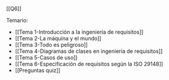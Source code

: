 [[Q6]]

Temario:
+ [[Tema 1-Introducción a la ingeniería de requisitos]]
+ [[Tema 2-La máquina y el mundo]]
+ [[Tema 3-Todo es peligroso]]
+ [[Tema 4-Diagramas de clases en ingeniería de requisitos]]
+ [[Tema 5-Casos de uso]]
+ [[Tema 6-Especificación de requisitos según la ISO 29148]]
+ [[Preguntas quiz]]